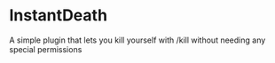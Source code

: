 # InstantDeath
A simple plugin that lets you kill yourself with /kill without needing any special permissions
